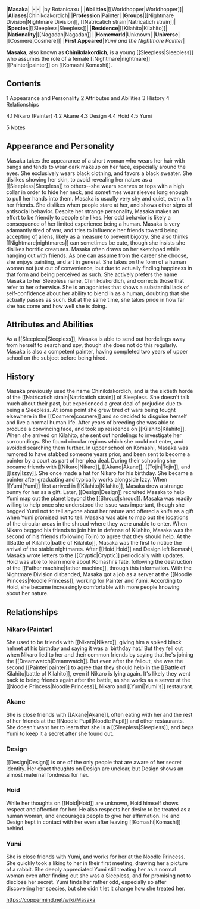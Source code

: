 |**Masaka**|
|-|-|
|by  Botanicaxu |
|**Abilities**|[[Worldhopper\|Worldhopper]]|
|**Aliases**|Chinikdakordich|
|**Profession**|Painter|
|**Groups**|[[Nightmare Division\|Nightmare Division]], [[Natricatich strain\|Natricatich strain]]|
|**Species**|[[Sleepless\|Sleepless]]|
|**Residence**|[[Kilahito\|Kilahito]]|
|**Nationality**|[[Nagadan\|Nagadan]]|
|**Homeworld**|Unknown|
|**Universe**|[[Cosmere\|Cosmere]]|
|**First Appeared**|*Yumi and the Nightmare Painter*|

**Masaka**, also known as **Chinikdakordich**, is a young [[Sleepless\|Sleepless]] who assumes the role of a female [[Nightmare\|nightmare]] [[Painter\|painter]] on [[Komashi\|Komashi]].

## Contents

1 Appearance and Personality
2 Attributes and Abilities
3 History
4 Relationships

4.1 Nikaro (Painter)
4.2 Akane
4.3 Design
4.4 Hoid
4.5 Yumi


5 Notes


## Appearance and Personality
Masaka takes the appearance of a short woman who wears her hair with bangs and tends to wear dark makeup on her face, especially around the eyes. She exclusively wears black clothing, and favors a black sweater. She dislikes showing her skin, to avoid revealing her nature as a [[Sleepless\|Sleepless]] to others--she wears scarves or tops with a high collar in order to hide her neck, and sometimes wear sleeves long enough to pull her hands into them.
Masaka is usually very shy and quiet, even with her friends. She dislikes when people stare at her, and shows other signs of antisocial behavior. Despite her strange personality, Masaka makes an effort to be friendly to people she likes. Her odd behavior is likely a consequence of her limited experience being a human. Masaka is very adamantly tired of war, and tries to influence her friends toward being accepting of aliens, likely as a measure to prevent bigotry. She also thinks [[Nightmare\|nightmares]] can sometimes be cute, though she insists she dislikes horrific creatures. Masaka often draws on her sketchpad while hanging out with friends. As one can assume from the career she choose, she enjoys painting, and art in general.
She takes on the form of a human woman not just out of convenience, but due to actually finding happiness in that form and being perceived as such. She actively prefers the name Masaka to her Sleepless name, Chinikdakordich, and corrects those that refer to her otherwise.
She is an agonistes that shows a substantial lack of self-confidence about her ability to blend in as a human, doubting that she actually passes as such. But at the same time, she takes pride in how far she has come and how well she is doing.

## Attributes and Abilities
As a [[Sleepless\|Sleepless]], Masaka is able to send out hordelings away from herself to search and spy, though she does not do this regularly. Masaka is also a competent painter, having completed two years of upper school on the subject before being hired.

## History
Masaka previously used the name Chinikdakordich, and is the sixtieth horde of the [[Natricatich strain\|Natricatich strain]] of Sleepless. She doesn't talk much about their past, but experienced a great deal of prejudice due to being a Sleepless. At some point she grew tired of wars being fought elsewhere in the [[Cosmere\|cosmere]] and so decided to disguise herself and live a normal human life. After years of breeding she was able to produce a convincing face, and took up residence on [[Kilahito\|Kilahito]]. When she arrived on Kilahito, she sent out hordelings to investigate her surroundings. She found circular regions which she could not enter, and avoided searching them further.
In upper school on Komashi, Masaka was rumored to have stabbed someone years prior, and been sent to become a painter by a court as part of her plea deal. During their schooling she became friends with [[Nikaro\|Nikaro]], [[Akane\|Akane]], [[Tojin\|Tojin]], and [[Izzy\|Izzy]]. She once made a hat for Nikaro for his birthday. She became a painter after graduating and typically works alongside Izzy.
When [[Yumi\|Yumi]] first arrived in [[Kilahito\|Kilahito]], Masaka drew a strange bunny for her as a gift. Later, [[Design\|Design]] recruited Masaka to help Yumi map out the planet beyond the [[Shroud\|shroud]]. Masaka was readily willing to help once she understood the issue was important, though she begged Yumi not to tell anyone about her nature and offered a knife as a gift when Yumi promised not to tell. Masaka was able to map out the locations of the circular areas in the shroud where they were unable to enter.
When Nikaro begged his friends to join him in defense of Kilahito, Masaka was the second of his friends (following Tojin) to agree that they should help. At the [[Battle of Kilahito\|battle of Kilahito]], Masaka was the first to notice the arrival of the stable nightmares. After [[Hoid\|Hoid]] and Design left Komashi, Masaka wrote letters to the [[Cryptic\|Cryptic]] periodically with updates. Hoid was able to learn more about Komashi's fate, following the destruction of the [[Father machine\|father machine]], through this information. With the Nightmare Division disbanded, Masaka got a job as a server at the [[Noodle Princess\|Noodle Princess]], working for Painter and Yumi. According to Hoid, she became increasingly comfortable with more people knowing about her nature.

## Relationships
### Nikaro (Painter)
She used to be friends with [[Nikaro\|Nikaro]], giving him a spiked black helmet at his birthday and saying it was a 'birthday hat.' But they fell out when Nikaro lied to her and their common friends by saying that he's joining the [[Dreamwatch\|Dreamwatch]]. But even after the fallout, she was the second [[Painter\|painter]] to agree that they should help in the [[Battle of Kilahito\|battle of Kilahito]], even if Nikaro is lying again. It's likely they went back to being friends again after the battle, as she works as a server at the [[Noodle Princess\|Noodle Princess]], Nikaro and [[Yumi\|Yumi's]] restaurant.

### Akane
She is close friends with [[Akane\|Akane]], often eating with her and the rest of her friends at the [[Noodle Pupil\|Noodle Pupil]] and other restaurants. She doesn't want her to learn that she is a [[Sleepless\|Sleepless]], and begs Yumi to keep it a secret after she found out.

### Design
[[Design\|Design]] is one of the only people that are aware of her secret identity. Her exact thoughts on Design are unclear, but Design shows an almost maternal fondness for her.

### Hoid
While her thoughts on [[Hoid\|Hoid]] are unknown, Hoid himself shows respect and affection for her. He also respects her desire to be treated as a human woman, and encourages people to give her affirmation. He and Design kept in contact with her even after leaving [[Komashi\|Komashi]] behind.

### Yumi
She is close friends with Yumi, and works for her at the Noodle Princess. She quickly took a liking to her in their first meeting, drawing her a picture of a rabbit. She deeply appreciated Yumi still treating her as a normal woman even after finding out she was a Sleepless, and for promising not to disclose her secret. Yumi finds her rather odd, especially so after discovering her species, but she didn't let it change how she treated her.



https://coppermind.net/wiki/Masaka
